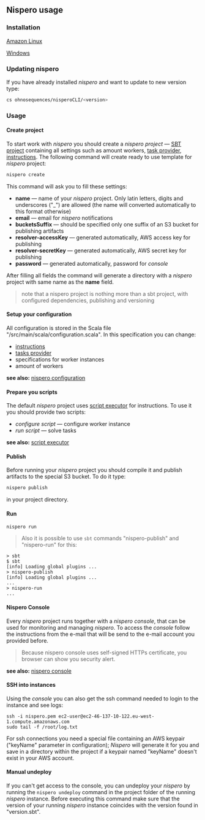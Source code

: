 ## Nispero usage

### Installation

[Amazon Linux](installation-amazon-linux.md)

[Windows](installation-windows.md)

### Updating nispero

If you have already installed *nispero* and want to update to new version type:

```bash
cs ohnosequences/nisperoCLI/<version>
```

### Usage

#### Create project

To start work with *nispero* you should create a *nispero project* — [SBT project](http://www.scala-sbt.org/)
containing all settings such as amount workers, [task provider](tasks-providers.md), [instructions](overview.md#instructions).
The following command will create ready to use template for *nispero* project:

```bash
nispero create
```

This command will ask you to fill these settings:

* **name** — name of your *nispero* project. Only latin letters, digits and underscores ("_") are allowed (the name will converted automatically to this format otherwise)
* **email** — email for *nispero* notifications
* **bucketsSuffix** — should be specified only one suffix of an S3 bucket for publishing artifacts
* **resolver-accessKey** — generated automatically, AWS access key for publishing
* **resolver-secretKey** — generated automatically, AWS secret key for publishing
* **password** — generated automatically, password for *console*

After filling all fields the command will generate a directory with a *nispero* project with same name as the **name** field.

> note that a nispero project is nothing more than a sbt project, with configured dependencies, publishing and versioning

#### Setup your configuration

All configuration is stored in the Scala file "<project name>/src/main/scala/configuration.scala". In this specification you can change:

* [instructions](overview.md#instructions)
* [tasks provider](tasks-providers.md)
* specifications for worker instances
* amount of workers

**see also:** [nispero configuration](config.md)


#### Prepare you scripts

The default *nispero* project uses [script executor](script-executor.md) for instructions. To use it you should provide two scripts:

* *configure script* — configure worker instance
* *run script* — solve tasks

**see also:** [script executor](script-executor.md)

#### Publish

Before running your *nispero* project you should compile it and publish artifacts to the special S3 bucket. To do it type:

```bash
nispero publish
```

in your project directory.

#### Run

```bash
nispero run
```

> Also it is possible to use `sbt` commands "nispero-publish" and "nispero-run" for this:

```
> sbt
$ sbt
[info] Loading global plugins ...
> nispero-publish
[info] Loading global plugins ...
...
> nispero-run
...
```

#### Nispero Console

Every *nispero* project runs together with a *nispero console*, that can be used for monitoring and managing *nispero*. To access the *console* follow the instructions from the e-mail that will be send to the e-mail account you provided before.

> Because nispero console uses self-signed HTTPs certificate, you browser can show you security alert.

**see also:** [nispero console](console.md)

#### SSH into instances

Using the *console* you can also get the ssh command needed to login to the instance and see logs:

```
ssh -i nispero.pem ec2-user@ec2-46-137-10-122.eu-west-1.compute.amazonaws.com
sudo tail -f /root/log.txt
```

For ssh connections you need a special file containing an AWS keypair ("keyName" parameter in configuration); *Nispero* will generate it for you and save in a directory within the project if a keypair named "keyName" doesn't exist in your AWS account.

#### Manual undeploy

If you can't get access to the console, you can undeploy your *nispero* by running the `nispero undeploy` command in the project folder of the running *nispero* instance. Before executing this command make sure that the version of your running *nispero* instance coincides with the version found in "version.sbt".




